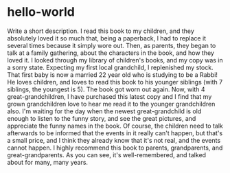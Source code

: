 # hello-world
Write a short description.
I read this book to my children, and they absolutely loved it so much that, being a paperback, I had to replace it several times because it simply wore out. Then, as parents, they began to talk at a family gathering, about the characters in the book, and how they loved it. I looked through my library of children's books, and my copy was in a sorry state. Expecting my first local grandchild, I replenished my stock. That first baby is now a married 22 year old who is studying to be a Rabbi! He loves children, and loves to read this book to his younger siblings (with 7 siblings, the youngest is 5). The book got worn out again. Now, with 4 great-grandchildren, I have purchased this latest copy and I find that my grown grandchildren love to hear me read it to the younger grandchildren also. I'm waiting for the day when the newest great-grandchild is old enough to listen to the funny story, and see the great pictures, and appreciate the funny names in the book. Of course, the children need to talk afterwards to be informed that the events in it really can't happen, but that's a small price, and I think they already know that it's not real, and the events cannot happen. I highly recommend this book to parents, grandparents, and great-grandparents. As you can see, it's well-remembered, and talked about for many, many years.
